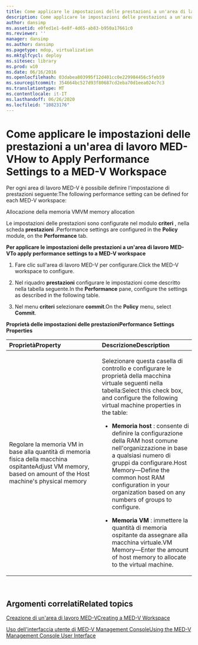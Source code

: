 ```yaml
---
title: Come applicare le impostazioni delle prestazioni a un'area di lavoro MED-V
description: Come applicare le impostazioni delle prestazioni a un'area di lavoro MED-V
author: dansimp
ms.assetid: e0fed1e1-6e8f-4d65-ab83-b950a17661c0
ms.reviewer: ''
manager: dansimp
ms.author: dansimp
ms.pagetype: mdop, virtualization
ms.mktglfcycl: deploy
ms.sitesec: library
ms.prod: w10
ms.date: 06/16/2016
ms.openlocfilehash: 03dabea803995f12d401cc0e229984456c5feb59
ms.sourcegitcommit: 354664bc527d93f80687cd2eba70d1eea024c7c3
ms.translationtype: MT
ms.contentlocale: it-IT
ms.lasthandoff: 06/26/2020
ms.locfileid: "10823176"
---
```

# <span data-ttu-id="e0659-103">Come applicare le impostazioni delle prestazioni a un'area di lavoro MED-V</span><span class="sxs-lookup"><span data-stu-id="e0659-103">How to Apply Performance Settings to a MED-V Workspace</span></span>


<span data-ttu-id="e0659-104">Per ogni area di lavoro MED-V è possibile definire l'impostazione di prestazioni seguente:</span><span class="sxs-lookup"><span data-stu-id="e0659-104">The following performance setting can be defined for each MED-V workspace:</span></span>

<span data-ttu-id="e0659-105">Allocazione della memoria VM</span><span class="sxs-lookup"><span data-stu-id="e0659-105">VM memory allocation</span></span>

<span data-ttu-id="e0659-106">Le impostazioni delle prestazioni sono configurate nel modulo **criteri** , nella scheda **prestazioni** .</span><span class="sxs-lookup"><span data-stu-id="e0659-106">Performance settings are configured in the **Policy** module, on the **Performance** tab.</span></span>

**<span data-ttu-id="e0659-107">Per applicare le impostazioni delle prestazioni a un'area di lavoro MED-V</span><span class="sxs-lookup"><span data-stu-id="e0659-107">To apply performance settings to a MED-V workspace</span></span>**

1.  <span data-ttu-id="e0659-108">Fare clic sull'area di lavoro MED-V per configurare.</span><span class="sxs-lookup"><span data-stu-id="e0659-108">Click the MED-V workspace to configure.</span></span>

2.  <span data-ttu-id="e0659-109">Nel riquadro **prestazioni** configurare le impostazioni come descritto nella tabella seguente.</span><span class="sxs-lookup"><span data-stu-id="e0659-109">In the **Performance** pane, configure the settings as described in the following table.</span></span>

3.  <span data-ttu-id="e0659-110">Nel menu **criteri** selezionare **commit**.</span><span class="sxs-lookup"><span data-stu-id="e0659-110">On the **Policy** menu, select **Commit**.</span></span>

**<span data-ttu-id="e0659-111">Proprietà delle impostazioni delle prestazioni</span><span class="sxs-lookup"><span data-stu-id="e0659-111">Performance Settings Properties</span></span>**

<table>
<colgroup>
<col width="50%" />
<col width="50%" />
</colgroup>
<thead>
<tr class="header">
<th align="left"><span data-ttu-id="e0659-112">Proprietà</span><span class="sxs-lookup"><span data-stu-id="e0659-112">Property</span></span></th>
<th align="left"><span data-ttu-id="e0659-113">Descrizione</span><span class="sxs-lookup"><span data-stu-id="e0659-113">Description</span></span></th>
</tr>
</thead>
<tbody>
<tr class="odd">
<td align="left"><p><span data-ttu-id="e0659-114">Regolare la memoria VM in base alla quantità di memoria fisica della macchina ospitante</span><span class="sxs-lookup"><span data-stu-id="e0659-114">Adjust VM memory, based on amount of the Host machine's physical memory</span></span></p></td>
<td align="left"><p><span data-ttu-id="e0659-115">Selezionare questa casella di controllo e configurare le proprietà della macchina virtuale seguenti nella tabella:</span><span class="sxs-lookup"><span data-stu-id="e0659-115">Select this check box, and configure the following virtual machine properties in the table:</span></span></p>
<ul>
<li><p><strong><span data-ttu-id="e0659-116">Memoria host </strong> : consente di definire la configurazione della RAM host comune nell'organizzazione in base a qualsiasi numero di gruppi da configurare.</span><span class="sxs-lookup"><span data-stu-id="e0659-116">Host Memory</strong>—Define the common host RAM configuration in your organization based on any numbers of groups to configure.</span></span></p></li>
<li><p><strong><span data-ttu-id="e0659-117">Memoria VM </strong> : immettere la quantità di memoria ospitante da assegnare alla macchina virtuale.</span><span class="sxs-lookup"><span data-stu-id="e0659-117">VM Memory</strong>—Enter the amount of host memory to allocate to the virtual machine.</span></span></p></li>
</ul></td>
</tr>
</tbody>
</table>

 

## <span data-ttu-id="e0659-118">Argomenti correlati</span><span class="sxs-lookup"><span data-stu-id="e0659-118">Related topics</span></span>


[<span data-ttu-id="e0659-119">Creazione di un'area di lavoro MED-V</span><span class="sxs-lookup"><span data-stu-id="e0659-119">Creating a MED-V Workspace</span></span>](creating-a-med-v-workspacemedv-10-sp1.md)

[<span data-ttu-id="e0659-120">Uso dell'interfaccia utente di MED-V Management Console</span><span class="sxs-lookup"><span data-stu-id="e0659-120">Using the MED-V Management Console User Interface</span></span>](using-the-med-v-management-console-user-interface.md)

 

 





